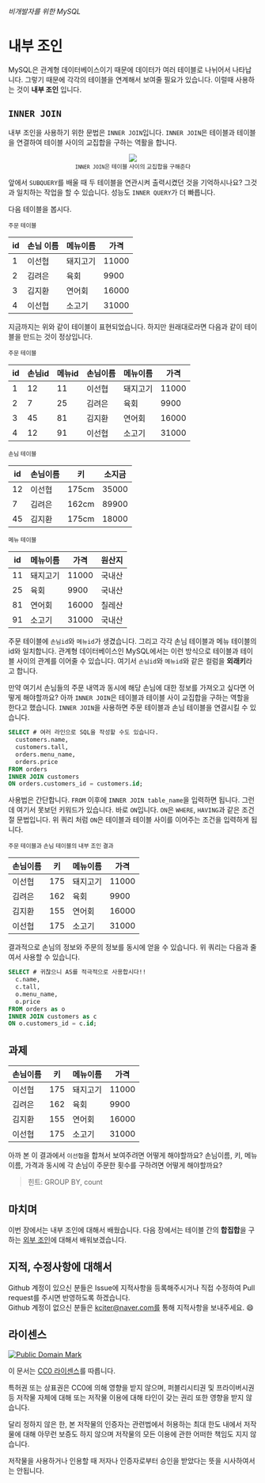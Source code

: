 ###### 비개발자를 위한 MySQL
# 내부 조인

MySQL은 관계형 데이터베이스이기 때문에 데이터가 여러 테이블로 나뉘어서 나타납니다. 그렇기 때문에 각각의 테이블을 연계해서 보여줄 필요가 있습니다. 이럴때 사용하는 것이 **내부 조인** 입니다.

## `INNER JOIN`
내부 조인을 사용하기 위한 문법은 `INNER JOIN`입니다. `INNER JOIN`은 테이블과 테이블을 연결하여 테이블 사이의 교집합을 구하는 역활을 합니다.

<p align="center">
  <img src="https://github.com/kciter/MySQLForNonDeveloper/blob/master/Images/inner_join.gif?raw=true"><br>
  <sub><code>INNER JOIN</code>은 테이블 사이의 교집합을 구해준다</sub>
</p>

앞에서 `SUBQUERY`를 배울 때 두 테이블을 연관시켜 출력시켰던 것을 기억하시나요? 그것과 일치하는 작업을 할 수 있습니다. 성능도 `INNER QUERY`가 더 빠릅니다.

다음 테이블을 봅시다.

<sub>주문 테이블</sub>

|id |손님 이름|메뉴이름|가격 |
|---|---------|--------|-----|
|1  |이선협   |돼지고기|11000|
|2  |김려은   |육회    |9900 |
|3  |김지환   |연어회  |16000|
|4  |이선협   |소고기  |31000|


지금까지는 위와 같이 테이블이 표현되었습니다. 하지만 원래대로라면 다음과 같이 테이블을 만드는 것이 정상입니다.

<sub>주문 테이블</sub>

|id |손님id|메뉴id|손님이름|메뉴이름|가격 |
|---|------|------|--------|--------|-----|
|1  |12    |11    |이선협  |돼지고기|11000|
|2  |7     |25    |김려은  |육회    |9900 |
|3  |45    |81    |김지환  |연어회  |16000|
|4  |12    |91    |이선협   |소고기  |31000|

<sub>손님 테이블</sub>

|id |손님이름|키   |소지금|
|---|--------|-----|------|
|12 |이선협  |175cm|35000 |
|7  |김려은  |162cm|89900 |
|45 |김지환  |175cm|18000 |

<sub>메뉴 테이블</sub>

|id |메뉴이름|가격  |원산지|
|---|--------|------|------|
|11 |돼지고기|11000 |국내산|
|25 |육회    |9900  |국내산|
|81 |연어회  |16000 |칠레산|
|91 |소고기  |31000 |국내산|

주문 테이블에 `손님id`와 `메뉴id`가 생겼습니다. 그리고 각각 손님 테이블과 메뉴 테이블의 id와 일치합니다. 관계형 데이터베이스인 MySQL에서는 이런 방식으로 테이블과 테이블 사이의 관계를 이어줄 수 있습니다. 여기서 `손님id`와 `메뉴id`와 같은 컬럼을 **외래키**라고 합니다.

만약 여기서 손님들의 주문 내역과 동시에 해당 손님에 대한 정보를 가져오고 싶다면 어떻게 해야할까요? 아까 `INNER JOIN`은 테이블과 테이블 사이 교집합을 구하는 역할을 한다고 했습니다. `INNER JOIN`을 사용하면 주문 테이블과 손님 테이블을 연결시킬 수 있습니다.

```sql
SELECT # 여러 라인으로 SQL을 작성할 수도 있습니다.
  customers.name,
  customers.tall,
  orders.menu_name, 
  orders.price
FROM orders
INNER JOIN customers
ON orders.customers_id = customers.id;
```

사용법은 간단합니다. `FROM` 이후에 `INNER JOIN table_name`을 입력하면 됩니다. 그런데 여기서 못보던 키워드가 있습니다. 바로 `ON`입니다. `ON`은 `WHERE`, `HAVING`과 같은 조건절 문법입니다. 위 쿼리 처럼 `ON`은 테이블과 테이블 사이를 이어주는 조건을 입력하게 됩니다.

<sub>주문 테이블과 손님 테이블의 내부 조인 결과</sub>

|손님이름|키 |메뉴이름|가격 |
|--------|---|--------|-----|
|이선협  |175|돼지고기|11000|
|김려은  |162|육회    |9900 |
|김지환  |155|연어회  |16000|
|이선협  |175|소고기  |31000|

결과적으로 손님의 정보와 주문의 정보를 동시에 얻을 수 있습니다. 위 쿼리는 다음과 줄여서 사용할 수 있습니다.

```sql
SELECT # 귀찮으니 AS를 적극적으로 사용합시다!!
  c.name,
  c.tall,
  o.menu_name, 
  o.price
FROM orders as o
INNER JOIN customers as c
ON o.customers_id = c.id;
```

## 과제

|손님이름|키 |메뉴이름|가격 |
|--------|---|--------|-----|
|이선협  |175|돼지고기|11000|
|김려은  |162|육회    |9900 |
|김지환  |155|연어회  |16000|
|이선협  |175|소고기  |31000|

아까 본 이 결과에서 `이선협`을 합쳐서 보여주려면 어떻게 해야할까요? 손님이름, 키, 메뉴이름, 가격과 동시에 각 손님이 주문한 횟수를 구하려면 어떻게 해야할까요?

> 힌트: GROUP BY, count

## 마치며
이번 장에서는 내부 조인에 대해서 배웠습니다. 다음 장에서는 테이블 간의 **합집합**을 구하는 [외부 조인](OUTER-JOIN.md)에 대해서 배워보겠습니다.

## 지적, 수정사항에 대해서
Github 계정이 있으신 분들은 Issue에 지적사항을 등록해주시거나 직접 수정하여 Pull request를 주시면 반영하도록 하겠습니다. <br>Github 계정이 없으신 분들은 kciter@naver.com를 통해 지적사항을 보내주세요. :smile:

## 라이센스
<a rel="license" href="http://creativecommons.org/publicdomain/mark/1.0/">
<img src="https://licensebuttons.net/p/mark/1.0/88x31.png" alt="Public Domain Mark" />
</a>

이 문서는 [CC0 라이센스](LICENSE)를 따릅니다.

특허권 또는 상표권은 CC0에 의해 영향을 받지 않으며, 퍼블리시티권 및 프라이버시권 등 저작물 자체에 대해 또는 저작물 이용에 대해 타인이 갖는 권리 또한 영향을 받지 않습니다.

달리 정하지 않은 한, 본 저작물의 인증자는 관련법에서 허용하는 최대 한도 내에서 저작물에 대해 아무런 보증도 하지 않으며 저작물의 모든 이용에 관한 어떠한 책임도 지지 않습니다.

저작물을 사용하거나 인용할 때 저자나 인증자로부터 승인을 받았다는 뜻을 시사하여서는 안됩니다.
